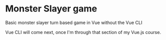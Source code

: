 # Monster Slayer game
 Basic monster slayer turn based game in Vue without the Vue CLI
 
 Vue CLI will come next, once I'm through that section of my Vue.js course.
